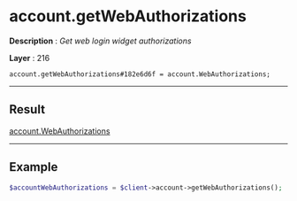 # account.getWebAuthorizations

**Description** : *Get web login widget authorizations*

**Layer** : 216

```tl
account.getWebAuthorizations#182e6d6f = account.WebAuthorizations;
```

---

## Result

[account.WebAuthorizations](type/account.WebAuthorizations)

---

## Example

```php
$accountWebAuthorizations = $client->account->getWebAuthorizations();
```